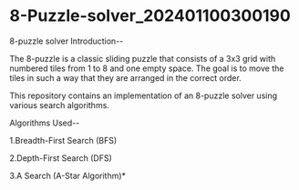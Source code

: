 # 8-Puzzle-solver_202401100300190
8-puzzle solver
Introduction--

The 8-puzzle is a classic sliding puzzle that consists of a 3x3 grid with numbered tiles from 1 to 8 and one empty space. The goal is to move the tiles in such a way that they are arranged in the correct order.

This repository contains an implementation of an 8-puzzle solver using various search algorithms.

Algorithms Used--

1.Breadth-First Search (BFS)

2.Depth-First Search (DFS)

3.A Search (A-Star Algorithm)*
